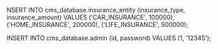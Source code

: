 NSERT INTO cms_database.insurance_entity (insurance_type, insurance_amount)
VALUES 
    ('CAR_INSURANCE', 100000),
    ('HOME_INSURANCE', 200000),
    ('LIFE_INSURANCE', 500000);


INSERT INTO cms_database.admin (id, password)
VALUES (1, '12345');